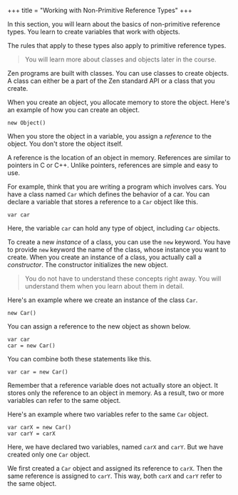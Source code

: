 +++
title = "Working with Non-Primitive Reference Types"
+++

In this section, you will learn about the basics of non-primitive reference types.
You learn to create variables that work with objects.

The rules that apply to these types also apply to primitive reference types.

> You will learn more about classes and objects later in the course.

Zen programs are built with classes. You can use classes to create objects.
A class can either be a part of the Zen standard API or a class that you create.

When you create an object, you allocate memory to store the object. Here's an
example of how you can create an object.
```
new Object()
```

When you store the object in a variable, you assign a *reference* to the object.
You don't store the object itself.

A reference is the location of an object in memory. References are similar to
pointers in C or C++. Unlike pointers, references are simple and easy to use.

For example, think that you are writing a program which involves cars.
You have a class named `Car` which defines the behavior of a car.
You can declare a variable that stores a reference to a `Car` object like
this.
```
var car
```

Here, the variable `car` can hold any type of object, including `Car` objects.

To create a new *instance* of a class, you can use the `new` keyword. You have
to provide `new` keyword the name of the class, whose instance you want to create.
When you create an instance of a class, you actually call a *constructor*.
The constructor initializes the new object.

> You do not have to understand these concepts right away. You will understand
> them when you learn about them in detail.

Here's an example where we create an instance of the class `Car`.
```
new Car()
```

You can assign a reference to the new object as shown below.
```
var car
car = new Car()
```

You can combine both these statements like this.
```
var car = new Car()
```

Remember that a reference variable does not actually store an object.
It stores only the reference to an object in memory. As a result, two or more
variables can refer to the same object.

Here's an example where two variables refer to the same `Car` object.
```
var carX = new Car()
var carY = carX
```

Here, we have declared two variables, named `carX` and `carY`. But we have
created only one `Car` object.

We first created a `Car` object and assigned its reference to `carX`. Then
the same reference is assigned to `carY`. This way, both `carX` and `carY`
refer to the same object.
